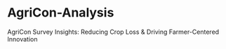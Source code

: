 # AgriCon-Analysis
AgriCon Survey Insights: Reducing Crop Loss &amp; Driving Farmer-Centered Innovation
